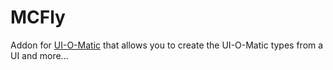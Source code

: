 # MCFly

Addon for [UI-O-Matic](https://github.com/TimGeyssens/UIOMatic) that allows you to create the UI-O-Matic types from a UI and more...
